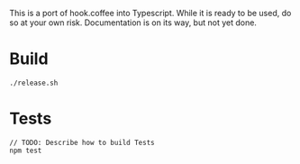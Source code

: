 This is a port of hook.coffee into Typescript.
While it is ready to be used, do so at your own risk. Documentation is on its way, but not yet done.

# Build

	./release.sh

# Tests

	// TODO: Describe how to build Tests
	npm test
